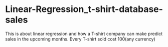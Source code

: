 # Linear-Regression_t-shirt-database-sales
 This is about linear regression and how a T-shirt company can make predict sales
 in the upcoming months. Every T-shirt sold cost 100(any currency)

 
